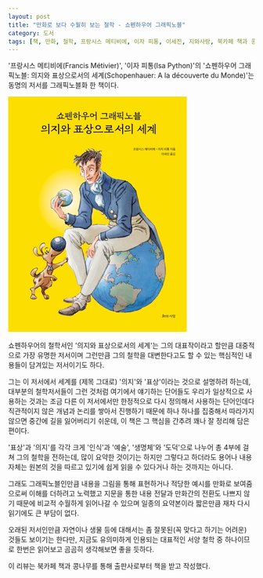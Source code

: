 ```yaml
---
layout: post
title: "만화로 보다 수월히 보는 철학 - 쇼펜하우어 그래픽노블"
category: 도서
tags: [책, 만화, 철학, 프랑시스 메티비에, 이자 피통, 이세진, 지와사랑, 북카페 책과 콩나무, 서평]
---
```



'프랑시스 메티비에(Francis Métivier)',
'이자 피통(Isa Python)'의
'쇼펜하우어 그래픽노블: 의지와 표상으로서의 세계(Schopenhauer: A la découverte du Monde)'는
동명의 저서를 그래픽노블화 한 책이다.

![표지](/images/comic/schopenhauer-a-la-decouverte-du-monde-comic-book.jpg)

쇼펜하우어의 철학서인 '의지와 표상으로서의 세계'는
그의 대표작이라고 할만큼 대중적으로 가장 유명한 저서이며
그런만큼 그의 철학을 대변한다고도 할 수 있는
핵심적인 내용들이 담겨있는 저서이기도 하다.

그는 이 저서에서 세계를 (제목 그대로) '의지'와 '표상'이라는 것으로 설명하려 하는데,
대부분의 철학저서들이 그런 것처럼
여기에서 얘기하는 단어들도
우리가 일상적으로 사용하는 것과는 조금 다른
이 저서에서만 한정적으로 다시 정의해서 사용하는 단어인데다
직관적이지 않은 개념과 논리를 쌓아서 진행하기 때문에
하나 하나를 집중해서 따라가지 않으면
중간에 길을 잃어버리기 쉬운데,
이 책은 그 핵심을 간추려 꽤나 잘 정리해 담은 편이다.

'표상'과 '의지'를 각각 크게 '인식'과 '예술', '생명체'와 '도덕'으로 나누어
총 4부에 걸쳐 그의 철학을 전하는데,
많이 요약한 것이기는 하지만
그렇다고 하더라도 용어나 내용 자체는 원본의 것을 따르고 있기에
쉽게 읽을 수 있다거나 하는 것까지는 아니다.

그래도 그래픽노블인만큼 내용을 그림을 통해 표현하거나
적당한 예시를 만화로 보여줌으로써 이해를 더하려고 노력했고
지문을 통한 내용 전달과 만화간의 전환도 나쁘지 않기 때문에
비교적 수월하게 읽어나갈 수 있으며
일종의 요약본이라 짧은만큼 재차 다시 읽기에도 큰 부담이 없다.

오래된 저서인만큼 자연이나 생물 등에 대해서는 좀 잘못된(꼭 맞다고 하기는 어려운) 것들도 보이기는 한다만,
지금도 유의미하게 인용되는 대표적인 서양 철학 중 하나이므로
한번은 읽어보고 곰곰히 생각해보면 좋을 듯하다.



<div class="im im-info">
이 리뷰는 북카페 책과 콩나무를 통해 출판사로부터 책을 받고 작성했다.
</div>
